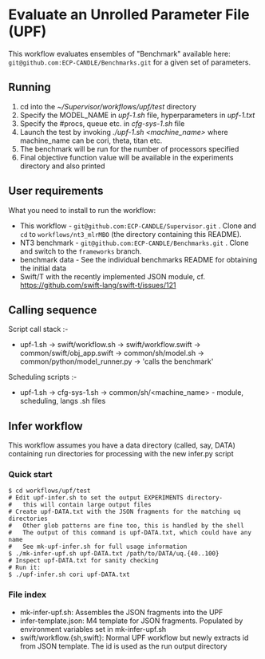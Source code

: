 # Evaluate an Unrolled Parameter File (UPF)  #

This workflow evaluates ensembles of "Benchmark" available here: `git@github.com:ECP-CANDLE/Benchmarks.git` for a given set of parameters.

## Running ##

1. cd into the *~/Supervisor/workflows/upf/test* directory
2. Specify the MODEL_NAME in *upf-1.sh* file, hyperparameters in *upf-1.txt*
3. Specify the #procs, queue etc. in *cfg-sys-1.sh* file
4. Launch the test by invoking *./upf-1.sh <machine_name>*
    where machine_name can be cori, theta, titan etc.
5. The benchmark will be run for the number of processors specified
6. Final objective function value will be available in the experiments directory and also printed


## User requirements ##

What you need to install to run the workflow:

* This workflow - `git@github.com:ECP-CANDLE/Supervisor.git` .
  Clone and `cd` to `workflows/nt3_mlrMBO`
  (the directory containing this README).
* NT3 benchmark - `git@github.com:ECP-CANDLE/Benchmarks.git` .
  Clone and switch to the `frameworks` branch.
* benchmark data -
 See the individual benchmarks README for obtaining the initial data
* Swift/T with the recently implemented JSON module,
  cf. https://github.com/swift-lang/swift-t/issues/121

## Calling sequence ##

Script call stack :-
* upf-1.sh -> swift/workflow.sh -> swift/workflow.swift -> 
common/swift/obj_app.swift -> common/sh/model.sh -> 
common/python/model_runner.py -> 'calls the benchmark'

Scheduling scripts :-
* upf-1.sh -> cfg-sys-1.sh -> common/sh/<machine_name> - module, scheduling, langs .sh files

## Infer workflow ##

This workflow assumes you have a data directory (called, say, DATA) containing run directories for processing with the new infer.py script

### Quick start ###

```
$ cd workflows/upf/test
# Edit upf-infer.sh to set the output EXPERIMENTS directory-
#   this will contain large output files
# Create upf-DATA.txt with the JSON fragments for the matching uq directories
#   Other glob patterns are fine too, this is handled by the shell
#   The output of this command is upf-DATA.txt, which could have any name
#   See mk-upf-infer.sh for full usage information
$ ./mk-infer-upf.sh upf-DATA.txt /path/to/DATA/uq.{40..100}
# Inspect upf-DATA.txt for sanity checking
# Run it:
$ ./upf-infer.sh cori upf-DATA.txt
```

### File index ###

* mk-infer-upf.sh: Assembles the JSON fragments into the UPF
* infer-template.json: M4 template for JSON fragments.  Populated by environment variables set in mk-infer-upf.sh
* swift/workflow.{sh,swift}: Normal UPF workflow but newly extracts id from JSON template.  The id is used as the run output directory
